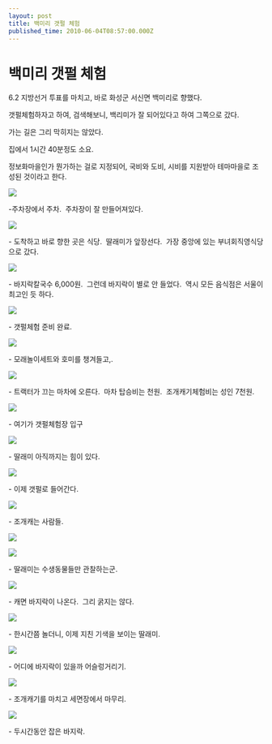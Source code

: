 ```yaml
---
layout: post
title: 백미리 갯펄 체험
published_time: 2010-06-04T08:57:00.000Z
---
```


# 백미리 갯펄 체험


6.2 지방선거 투표를 마치고, 바로 화성군 서신면 백미리로 향했다.

갯펄체험하자고 하여, 검색해보니, 백리미가 잘 되어있다고 하여 그쪽으로 갔다.

가는 길은 그리 막히지는 않았다.

집에서 1시간 40분정도 소요.

정보화마을인가 뭔가하는 걸로 지정되어, 국비와 도비, 시비를 지원받아 테마마을로 조성된 것이라고 한다.

![](../pds/201006/04/80/a0109780_4c083dcb8881f.jpg)

-주차장에서 주차.  주차장이 잘 만들어져있다.

![](../pds/201006/04/80/a0109780_4c083dcc66c3e.jpg)

\- 도착하고 바로 향한 곳은 식당.  딸래미가 앞장선다.  가장 중앙에 있는 부녀회직영식당으로 갔다.

![](../pds/201006/04/80/a0109780_4c083dcce2c8f.jpg)

\- 바지락칼국수 6,000원.  그런데 바지락이 별로 안 들었다.  역시 모든 음식점은 서울이 최고인 듯 하다.

![](../pds/201006/04/80/a0109780_4c083dcbd9317.jpg)

\- 갯펄체험 준비 완료.

![](../pds/201006/04/80/a0109780_4c083dcda8231.jpg)

\- 모래놀이세트와 호미를 챙겨들고,.

![](../pds/201006/04/80/a0109780_4c083dcce2939.jpg)

\- 트랙터가 끄는 마차에 오른다.  마차 탑승비는 천원.  조개캐기체험비는 성인 7천원.

![](../pds/201006/04/80/a0109780_4c083dda8d273.jpg)

\- 여기가 갯펄체험장 입구

![](../pds/201006/04/80/a0109780_4c083dcea7200.jpg)

\- 딸래미 아직까지는 힘이 있다.

![](../pds/201006/04/80/a0109780_4c083dcf2e80f.jpg)

\- 이제 갯펄로 들어간다.

![](../pds/201006/04/80/a0109780_4c083dcfaf263.jpg)

\- 조개캐는 사람들.

![](../pds/201006/04/80/a0109780_4c083dd7ce918.jpg)

![](../pds/201006/04/80/a0109780_4c083dda97246.jpg)

\- 딸래미는 수생동물들만 관찰하는군.

![](../pds/201006/04/80/a0109780_4c083dd89cae5.jpg)

\- 캐면 바지락이 나온다.  그리 굵지는 않다.

![](../pds/201006/04/80/a0109780_4c083dd920a2d.jpg)

\- 한시간쯤 놀더니, 이제 지친 기색을 보이는 딸래미.

![](../pds/201006/04/80/a0109780_4c083dd81327f.jpg)

\- 어디에 바지락이 있을까 어슬렁거리기.

![](../pds/201006/04/80/a0109780_4c083dd98a975.jpg)

\- 조개캐기를 마치고 세면장에서 마무리.

![](../pds/201006/04/80/a0109780_4c083dda15948.jpg)

\- 두시간동안 잡은 바지락.

